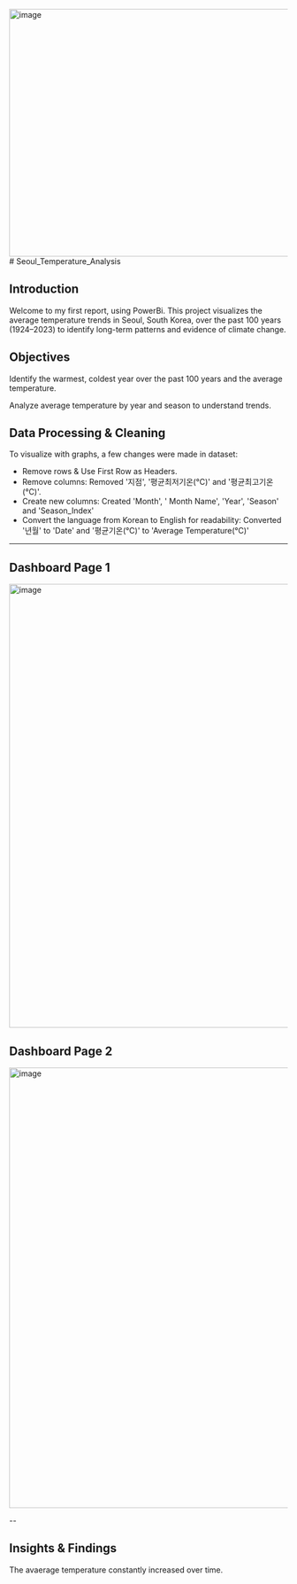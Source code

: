 <img width="703" height="447" alt="image" src="https://github.com/user-attachments/assets/1038c753-3a74-406a-83fa-eb64fb5f7515" /># Seoul_Temperature_Analysis

## Introduction
Welcome to my first report, using PowerBi. This project visualizes the average temperature trends in Seoul, South Korea, over the past 100 years (1924–2023) to identify long-term patterns and evidence of climate change.

## Objectives
Identify the warmest, coldest year over the past 100 years and the average temperature.

Analyze average temperature by year and season to understand trends.

## Data Processing & Cleaning
To visualize with graphs, a few changes were made in dataset:
* Remove rows & Use First Row as Headers.
* Remove columns: Removed '지점', '평균최저기온(℃)' and '평균최고기온(℃)'.
* Create new columns: Created 'Month', ' Month Name', 'Year', 'Season' and 'Season_Index'
* Convert the language from Korean to English for readability: Converted '년월' to 'Date' and '평균기온(℃)' to 'Average Temperature(℃)'


---
## Dashboard Page 1
<img width="1430" height="801" alt="image" src="https://github.com/user-attachments/assets/19ab8613-df62-47ec-96ae-43fd715bed1e" />

## Dashboard Page 2
<img width="1416" height="795" alt="image" src="https://github.com/user-attachments/assets/4f697f8d-1d0c-4157-9d6a-d99af0c48459" />

--


## Insights & Findings

The avaerage temperature constantly increased over time.
